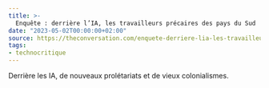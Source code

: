 ```yaml
---
title: >-
  Enquête : derrière l’IA, les travailleurs précaires des pays du Sud
date: "2023-05-02T00:00:00+02:00"
source: https://theconversation.com/enquete-derriere-lia-les-travailleurs-precaires-des-pays-du-sud-201503
tags:
- technocritique
---
```


Derrière les IA, de nouveaux prolétariats et de vieux colonialismes.